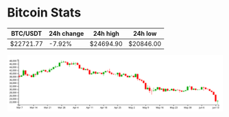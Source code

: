 # Bitcoin Stats

BTC/USDT|24h change|24h high|24h low|
|---|---|---|---|
|$22721.77|-7.92%|$24694.90|$20846.00|

<img src="./chart.svg">
